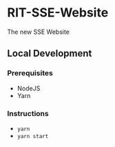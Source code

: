 
# RIT-SSE-Website
The new SSE Website

## Local Development
### Prerequisites
- NodeJS
- Yarn

### Instructions
- `yarn`
- `yarn start`
